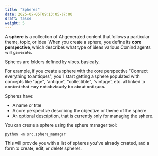 ```yaml
---
title: "Spheres"
date: 2025-05-05T09:13:05-07:00
draft: false
weight: 5
---
```


A __sphere__ is a collection of AI-generated content that follows a particular theme, topic, or idea. When you create a sphere, you define its __core perspective__, which describes what type of ideas various Comind agents will generate.

Spheres are folders defined by vibes, basically.

For example, if you create a sphere with the core perspective "Connect everything to antiques", you'll start getting a sphere populated with concepts like "age", "antique", "collectible", "vintage", etc. all linked to content that may not obviously be about antiques.

Spheres have:

- A name or title
- A core perspective describing the objective or theme of the sphere
- An optional description, that is currently only for managing the sphere.

You can create a sphere using the sphere manager tool:

```
python -m src.sphere_manager
```

This will provide you with a list of spheres you've already created, and a form to create, edit, or delete spheres.



